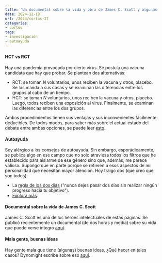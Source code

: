 ```yaml
---
title: 'Un documental sobre la vida y obra de James C. Scott y algunas notas más'
date: 2024-12-18
url: /2024/cortos-27
categories:
- cortos
tags:
- investigación
- autoayuda
---
```


#### HCT vs RCT

Hay una pandemia provocada por cierto virus. Se postula una vacuna candidata que hay que probar. Se plantean dos alternativas:
- RCT: se toman $N$ voluntarios, unos reciben la vacuna y otros, placebo. Se los manda a sus casas y se examinan las diferencias entre los grupos al cabo de un tiempo.
- HCT: se toman $N$ voluntarios, unos reciben la vacuna y otros, placebo. Luego, todos reciben una exposición al virus. Finalmente, se examinan las diferencias entre los dos grupos.

Ambos procedimientos tienen sus ventajas y sus inconvenientes fácilmente deducibles. De todos modos, para saber más sobre el actual estado del debate entre ambas opciones, se puede leer
[esto](https://marginalrevolution.com/marginalrevolution/2024/11/human-challenge-trials-arent-riskier-than-rcts.html?utm_source=pocket_saves).

#### Autoayuda

Soy alérgico a los consejos de autoayuda. Sin embargo, esporádicamente, se publica algo en ese campo que no solo atraviesa todos los filtros que he establecido para aislarme de ese género sino que, además, me parece valioso. Supongo que en parte porque se refieren a esos aspectos de mi personalidad que necesitan mayor atención. Hoy traigo dos (que creo que son todos):

- La [regla de los dos días](https://bigthink.com/business/how-the-two-day-rule-can-make-your-daily-work-life-much-easier/) ("nunca dejes pasar dos días sin realizar ningún progreso hacia tu objetivo").
- [Explora más](https://www.lesswrong.com/posts/uwmFSaDMprsFkpWet/explore-more-a-bag-of-tricks-to-keep-your-life-on-the-rails).


#### Documental sobre la vida de James C. Scott

James C. Scott es uno de los héroes intelectuales de estas páginas. Se publicó recientemente un documental (de dos horas y media) sobre su vida que puede verse íntegro [aquí](https://www.youtube.com/watch?v=1UHEYoZEZnY).


#### Mala gente, buenas ideas

Hay gente mala que tiene (algunas) buenas ideas. ¿Qué hacer en tales casos? Dynomight escribe sobre eso [aquí](https://dynomight.substack.com/p/bad).
